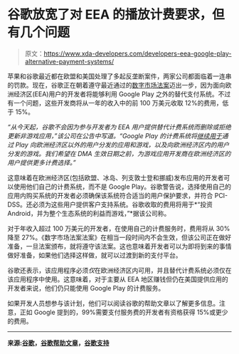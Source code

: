 # 谷歌放宽了对 EEA 的播放计费要求，但有几个问题

> 原文：<https://www.xda-developers.com/developers-eea-google-play-alternative-payment-systems/>

苹果和谷歌最近都在欧盟和美国处理了多起反垄断案件，两家公司都面临着一连串的罚款。现在，谷歌正在朝着遵守最近通过的[数字市场法案](https://www.xda-developers.com/eu-digital-markets-act-messaging-service-interoperability/)迈出一步，因为面向欧洲经济区(EEA)用户的开发者将能够利用 Google Play 之外的替代支付系统。不过有一个问题，这些开发商将从一年的收入中的前 100 万美元收取 12%的费用，低于 15%。

*“从今天起，谷歌不会因为参与开发者为 EEA 用户提供替代计费系统而删除或拒绝更新非游戏应用，”*该公司在公告中写道。*“Google Play 的计费系统将[继续用于](https://support.google.com/googleplay/android-developer/answer/10281818?hl=en)通过 Play 向欧洲经济区以外的用户分发的应用和游戏，以及向欧洲经济区内的用户分发的游戏。我们希望在 DMA 生效日期之前，为游戏应用开发商在欧洲经济区的用户提供更多计费选择。”*

这意味着在欧洲经济区(包括欧盟、冰岛、列支敦士登和挪威)发布应用的开发者可以使用他们自己的计费系统，而不是 Google Play。谷歌警告说，选择使用自己的应用内购买系统的开发者必须确保该系统符合适当的用户保护要求，并符合 PCI-DSS。还必须为这些用户提供客户支持系统。谷歌收取的费用将用于*“投资 Android，并为整个生态系统的利益而游戏，”*据该公司称。

对于年收入超过 100 万美元的开发者，在使用自己的计费服务时，费用将从 30%降至 27%。《数字市场法案法案》在相当一段时间内不会生效，但该公司正在做好准备，一旦法案颁布，就将遵守该法案。这也意味着开发者可以为即将到来的事情做好准备，如果他们选择这样做，就可以过渡到新的支付平台。

谷歌还表示，该应用程序必须*仅*在欧洲经济区内可用，并且替代计费系统必须仅在该应用程序中使用。这意味着，对于主要从 EEA 地区赚钱但仍在美国提供应用的开发者来说，他们仍只能使用 Google Play 的计费服务。

如果开发人员想参与该计划，他们可以阅读谷歌的帮助文章以了解更多信息。注意，正如 Google 提到的，99%需要支付服务费的开发者有资格获得 15%或更少的费用。

* * *

**来源:[谷歌](https://blog.google/around-the-globe/google-europe/an-update-on-google-play-billing-in-the-eea/)，[谷歌帮助文章](https://support.google.com/googleplay/android-developer/answer/12348241)，[谷歌支持](https://support.google.com/googleplay/android-developer/answer/11131145?hl=en&ref_topic=2364761#zippy=%2Chow-much-is-the-service-fee)**